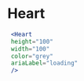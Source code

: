 ---
---
# Heart

```jsx live
 <Heart
 height="100" 
 width="100" 
 color="grey" 
 ariaLabel="loading" 
 />